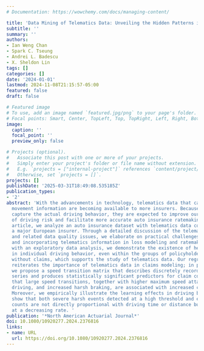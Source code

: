 ```yaml
---
# Documentation: https://wowchemy.com/docs/managing-content/

title: 'Data Mining of Telematics Data: Unveiling the Hidden Patterns in Driving Behavior'
subtitle: ''
summary: ''
authors:
- Ian Weng Chan
- Spark C. Tseung
- Andrei L. Badescu
- X. Sheldon Lin
tags: []
categories: []
date: '2024-01-01'
lastmod: 2024-11-08T21:15:57-05:00
featured: false
draft: false

# Featured image
# To use, add an image named `featured.jpg/png` to your page's folder.
# Focal points: Smart, Center, TopLeft, Top, TopRight, Left, Right, BottomLeft, Bottom, BottomRight.
image:
  caption: ''
  focal_point: ''
  preview_only: false

# Projects (optional).
#   Associate this post with one or more of your projects.
#   Simply enter your project's folder or file name without extension.
#   E.g. `projects = ["internal-project"]` references `content/project/deep-learning/index.md`.
#   Otherwise, set `projects = []`.
projects: []
publishDate: '2025-03-31T18:49:08.535185Z'
publication_types:
- '2'
abstract: 'With the advancements in technology, telematics data that capture vehicle
  movement information are becoming available to more insurers. Because these data
  capture the actual driving behavior, they are expected to improve our understanding
  of driving risk and facilitate more accurate auto insurance ratemaking. In this
  article, we analyze an auto insurance dataset with telematics data collected from
  a major European insurer. Through a detailed discussion of the telematics data structure
  and related data quality issues, we elaborate on practical challenges in processing
  and incorporating telematics information in loss modeling and ratemaking. Then,
  with an exploratory data analysis, we demonstrate the existence of heterogeneity
  in individual driving behavior, even within the groups of policyholders with and
  without claims, which supports the study of telematics data. Our regression analysis
  reiterates the importance of telematics data in claims modeling; in particular,
  we propose a speed transition matrix that describes discretely recorded speed time
  series and produces statistically significant predictors for claim counts. We conclude
  that large speed transitions, together with higher maximum speed attained, nighttime
  driving, and increased harsh braking, are associated with increased claim counts.
  Moreover, we empirically illustrate the learning effects in driving behavior: we
  show that both severe harsh events detected at a high threshold and expected claim
  counts are not directly proportional with driving time or distance but they increase
  at a decreasing rate. '
publication: '*North American Actuarial Journal*'
doi: 10.1080/10920277.2024.2376816
links:
- name: URL
  url: https://doi.org/10.1080/10920277.2024.2376816
---
```

